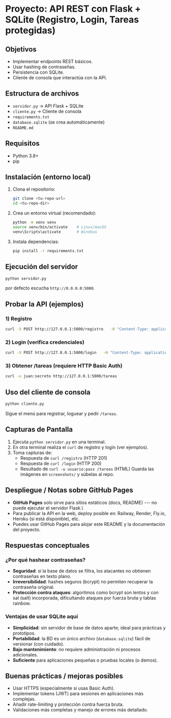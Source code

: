 # Proyecto: API REST con Flask + SQLite (Registro, Login, Tareas protegidas)

## Objetivos

-   Implementar endpoints REST básicos.
-   Usar hashing de contraseñas.
-   Persistencia con SQLite.
-   Cliente de consola que interactúa con la API.

## Estructura de archivos

-   `servidor.py` -\> API Flask + SQLite
-   `cliente.py` -\> Cliente de consola
-   `requirements.txt`
-   `database.sqlite` (se crea automáticamente)
-   `README.md`

## Requisitos

-   Python 3.8+
-   pip

## Instalación (entorno local)

1.  Clona el repositorio:

    ``` bash
    git clone <tu-repo-url>
    cd <tu-repo-dir>
    ```

2.  Crea un entorno virtual (recomendado):

    ``` bash
    python -m venv venv
    source venv/bin/activate    # Linux/macOS
    venv\Scripts\activate       # Windows
    ```

3.  Instala dependencias:

    ``` bash
    pip install -r requirements.txt
    ```

## Ejecución del servidor

``` bash
python servidor.py
```

por defecto escucha `http://0.0.0.0:5000`.

## Probar la API (ejemplos)

### 1) Registro

``` bash
curl -X POST http://127.0.0.1:5000/registro   -H "Content-Type: application/json"   -d '{"usuario": "juan", "contraseña": "secreto"}'
```

### 2) Login (verifica credenciales)

``` bash
curl -X POST http://127.0.0.1:5000/login   -H "Content-Type: application/json"   -d '{"usuario": "juan", "contraseña": "secreto"}'
```

### 3) Obtener /tareas (requiere HTTP Basic Auth)

``` bash
curl -u juan:secreto http://127.0.0.1:5000/tareas
```

## Uso del cliente de consola

``` bash
python cliente.py
```

Sigue el menú para registrar, loguear y pedir `/tareas`.

## Capturas de Pantalla

1.  Ejecuta `python servidor.py` en una terminal.
2.  En otra terminal realiza el `curl` de registro y login (ver
    ejemplos).
3.  Toma capturas de:
    -   Respuesta de `curl /registro` (HTTP 201)
    -   Respuesta de `curl /login` (HTTP 200)
    -   Resultado de `curl -u usuario:pass /tareas` (HTML) Guarda las
        imágenes en `screenshots/` y súbelas al repo.

## Despliegue / Notas sobre GitHub Pages

-   **GitHub Pages** solo sirve para sitios estáticos (docs, README) ---
    no puede ejecutar el servidor Flask.\
-   Para publicar la API en la web, deploy posible en: Railway, Render,
    Fly.io, Heroku (si está disponible), etc.
-   Puedes usar GitHub Pages para alojar este README y la documentación
    del proyecto.

## Respuestas conceptuales

### ¿Por qué hashear contraseñas?

-   **Seguridad**: si la base de datos se filtra, los atacantes no
    obtienen contraseñas en texto plano.
-   **Irreversibilidad**: hashes seguros (bcrypt) no permiten recuperar
    la contraseña original.
-   **Protección contra ataques**: algoritmos como bcrypt son lentos y
    con sal (salt) incorporada, dificultando ataques por fuerza bruta y
    tablas rainbow.

### Ventajas de usar SQLite aquí

-   **Simplicidad**: sin servidor de base de datos aparte; ideal para
    prácticas y prototipos.
-   **Portabilidad**: la BD es un único archivo (`database.sqlite`)
    fácil de versionar (con cuidado).
-   **Bajo mantenimiento**: no requiere administración ni procesos
    adicionales.
-   **Suficiente** para aplicaciones pequeñas o pruebas locales (o
    demos).

## Buenas prácticas / mejoras posibles

-   Usar HTTPS (especialmente si usas Basic Auth).
-   Implementar tokens (JWT) para sesiones en aplicaciones más
    complejas.
-   Añadir rate-limiting y protección contra fuerza bruta.
-   Validaciones más completas y manejo de errores más detallado.
